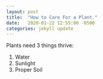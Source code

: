 ```yaml
---
layout: post
title:  "How to Care For a Plant."
date:   2020-01-22 12:55:00 -0500
categories: jekyll update
---
```


Plants need 3 things thrive:
1) Water 
2) Sunlight
3) Proper Soil